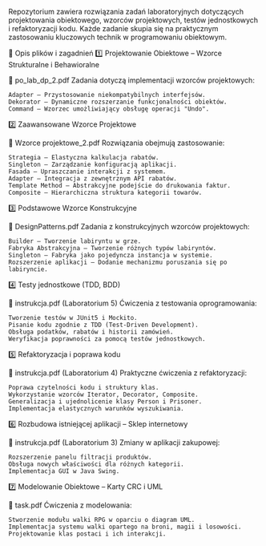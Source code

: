 Repozytorium zawiera rozwiązania zadań laboratoryjnych dotyczących projektowania obiektowego, wzorców projektowych, testów jednostkowych i refaktoryzacji kodu. Każde zadanie skupia się na praktycznym zastosowaniu kluczowych technik w programowaniu obiektowym.


📄 Opis plików i zagadnień
1️⃣ Projektowanie Obiektowe – Wzorce Strukturalne i Behawioralne

📄 po_lab_dp_2.pdf
Zadania dotyczą implementacji wzorców projektowych:

    Adapter – Przystosowanie niekompatybilnych interfejsów.
    Dekorator – Dynamiczne rozszerzanie funkcjonalności obiektów.
    Command – Wzorzec umożliwiający obsługę operacji "Undo".

2️⃣ Zaawansowane Wzorce Projektowe

📄 Wzorce projektowe_2.pdf
Rozwiązania obejmują zastosowanie:

    Strategia – Elastyczna kalkulacja rabatów.
    Singleton – Zarządzanie konfiguracją aplikacji.
    Fasada – Upraszczanie interakcji z systemem.
    Adapter – Integracja z zewnętrznym API rabatów.
    Template Method – Abstrakcyjne podejście do drukowania faktur.
    Composite – Hierarchiczna struktura kategorii towarów.

3️⃣ Podstawowe Wzorce Konstrukcyjne

📄 DesignPatterns.pdf
Zadania z konstrukcyjnych wzorców projektowych:

    Builder – Tworzenie labiryntu w grze.
    Fabryka Abstrakcyjna – Tworzenie różnych typów labiryntów.
    Singleton – Fabryka jako pojedyncza instancja w systemie.
    Rozszerzenie aplikacji – Dodanie mechanizmu poruszania się po labiryncie.

4️⃣ Testy jednostkowe (TDD, BDD)

📄 instrukcja.pdf (Laboratorium 5)
Ćwiczenia z testowania oprogramowania:

    Tworzenie testów w JUnit5 i Mockito.
    Pisanie kodu zgodnie z TDD (Test-Driven Development).
    Obsługa podatków, rabatów i historii zamówień.
    Weryfikacja poprawności za pomocą testów jednostkowych.

5️⃣ Refaktoryzacja i poprawa kodu

📄 instrukcja.pdf (Laboratorium 4)
Praktyczne ćwiczenia z refaktoryzacji:

    Poprawa czytelności kodu i struktury klas.
    Wykorzystanie wzorców Iterator, Decorator, Composite.
    Generalizacja i ujednolicenie klasy Person i Prisoner.
    Implementacja elastycznych warunków wyszukiwania.

6️⃣ Rozbudowa istniejącej aplikacji – Sklep internetowy

📄 instrukcja.pdf (Laboratorium 3)
Zmiany w aplikacji zakupowej:

    Rozszerzenie panelu filtracji produktów.
    Obsługa nowych właściwości dla różnych kategorii.
    Implementacja GUI w Java Swing.

7️⃣ Modelowanie Obiektowe – Karty CRC i UML

📄 task.pdf
Ćwiczenia z modelowania:

    Stworzenie modułu walki RPG w oparciu o diagram UML.
    Implementacja systemu walki opartego na broni, magii i losowości.
    Projektowanie klas postaci i ich interakcji.